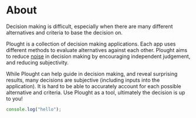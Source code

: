 # About

Decision making is difficult, especially when there are many different alternatives and criteria to base the decision on.

Plought is a collection of decision making applications. Each app uses different methods to evaluate alternatives against each other. Plought aims to reduce [noise](https://en.wikipedia.org/wiki/Noise:_A_Flaw_in_Human_Judgment#:~:text=The%20book%20concerns%20'noise'%20in,psychological%20perspectives%20of%20the%20issue.) in decision making by encouraging independent judgement, and reducing subjectivity.

While Plought can help guide in decision making, and reveal surprising results, many decisions are subjective (including inputs into the application). It is hard to be able to accurately account for each possible alternative and criteria. Use Plought as a tool, ultimately the decision is up to you!

```ts
console.log("hello");
```
